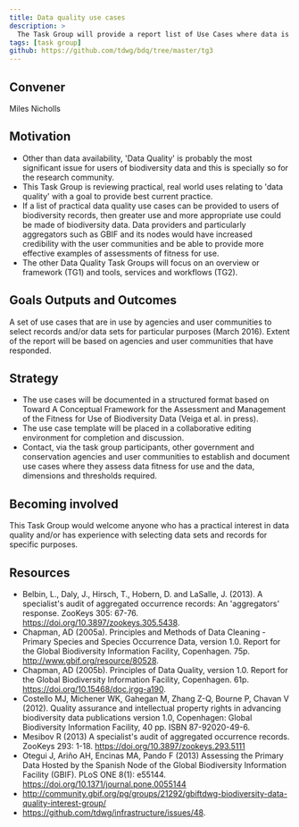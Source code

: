 ```yaml
---
title: Data quality use cases
description: >
  The Task Group will provide a report list of Use Cases where data is assessed for suitability for that particular purpose.  The use case descriptions will include the data required, quality dimensions and thresholds used to assess the data/dataset. This should provide a reference set of information that can be used to inform assess data suitability for particular purposes.
tags: [task group]
github: https://github.com/tdwg/bdq/tree/master/tg3
---
```


## Convener

Miles Nicholls

## Motivation

* Other than data availability, 'Data Quality' is probably the most significant issue for users of biodiversity data and this is specially so for the research community.
* This Task Group is reviewing practical, real world uses relating to 'data quality' with a goal to provide best current practice.
* If a list of practical data quality use cases can be provided to users of biodiversity records, then greater use and more appropriate use could be made of biodiversity data. Data providers and particularly aggregators such as GBIF and its nodes would have increased credibility with the user communities and be able to provide more effective examples of assessments of fitness for use.
* The other Data Quality Task Groups will focus on an overview or framework (TG1) and tools, services and workflows (TG2).

## Goals Outputs and Outcomes

A set of use cases that are in use by agencies and user communities to select records and/or data sets for particular purposes (March 2016). Extent of the report will be based on agencies and user communities that have responded.

## Strategy

* The use cases will be documented in a structured format based on Toward A Conceptual Framework for the Assessment and Management of the Fitness for Use of Biodiversity Data (Veiga et al. in press).
* The use case template will be placed in a collaborative editing environment for completion and discussion.
* Contact, via the task group participants, other government and conservation agencies and user communities to establish and document use cases where they assess data fitness for use and the data, dimensions and thresholds required.

## Becoming involved

This Task Group would welcome anyone who has a practical interest in data quality and/or has experience with selecting data sets and records for specific purposes.

## Resources
*    Belbin, L., Daly, J., Hirsch, T., Hobern, D. and LaSalle, J. (2013). A specialist's audit of aggregated occurrence records: An 'aggregators' response. ZooKeys 305: 67-76. https://doi.org/10.3897/zookeys.305.5438.
*    Chapman, AD (2005a). Principles and Methods of Data Cleaning - Primary Species and Species Occurrence Data, version 1.0. Report for the Global Biodiversity Information Facility, Copenhagen. 75p. http://www.gbif.org/resource/80528.
*    Chapman, AD (2005b). Principles of Data Quality, version 1.0. Report for the Global Biodiversity Information Facility, Copenhagen. 61p. https://doi.org/10.15468/doc.jrgg-a190.
*    Costello MJ, Michener WK, Gahegan M, Zhang Z-Q, Bourne P, Chavan V (2012). Quality assurance and intellectual property rights in advancing biodiversity data publications version 1.0, Copenhagen: Global Biodiversity Information Facility, 40 pp. ISBN 87-92020-49-6.
*    Mesibov R (2013) A specialist's audit of aggregated occurrence records. ZooKeys 293: 1-18. https://doi.org/10.3897/zookeys.293.5111
*    Otegui J, Ariño AH, Encinas MA, Pando F (2013) Assessing the Primary Data Hosted by the Spanish Node of the Global Biodiversity Information Facility (GBIF). PLoS ONE 8(1): e55144. https://doi.org/10.1371/journal.pone.0055144
*    http://community.gbif.org/pg/groups/21292/gbiftdwg-biodiversity-data-quality-interest-group/ 
*    https://github.com/tdwg/infrastructure/issues/48.
